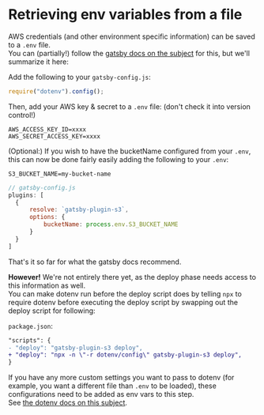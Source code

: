 # Retrieving env variables from a file

AWS credentials (and other environment specific information) can be saved to a `.env` file.  
You can (partially!) follow the [gatsby docs on the subject](https://github.com/gatsbyjs/gatsby/blob/master/docs/docs/environment-variables.md#server-side-nodejs) for this, but we'll summarize it here:  

Add the following to your `gatsby-config.js`:  

```js
require("dotenv").config();
```

Then, add your AWS key & secret to a `.env` file: (don't check it into version control!)
```env
AWS_ACCESS_KEY_ID=xxxx
AWS_SECRET_ACCESS_KEY=xxxx
```

(Optional:) If you wish to have the bucketName configured from your `.env`, this can now be done fairly easily adding the following to your `.env`:
```env
S3_BUCKET_NAME=my-bucket-name
```
```js
// gatsby-config.js
plugins: [
  {
      resolve: `gatsby-plugin-s3`,
      options: {
          bucketName: process.env.S3_BUCKET_NAME
      }
  }
]
```

That's it so far for what the gatsby docs recommend.  

**However!** We're not entirely there yet, as the deploy phase needs access to this information as well.  
You can make dotenv run before the deploy script does by telling `npx` to require dotenv before executing the deploy script by swapping out the deploy script for following:

`package.json`:
```diff
"scripts": {
- "deploy": "gatsby-plugin-s3 deploy",
+ "deploy": "npx -n \"-r dotenv/config\" gatsby-plugin-s3 deploy",
}
```

If you have any more custom settings you want to pass to dotenv (for example, you want a different file than `.env` to be loaded), these configurations need to be added as env vars to this step.  
See [the dotenv docs on this subject](https://github.com/motdotla/dotenv#preload).
